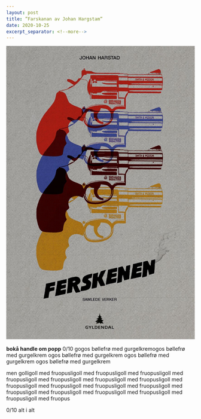 ```yaml
---
layout: post
title: ”Farskanan av Johan Hargstam”
date: 2020-10-25
excerpt_separator: <!--more-->
---
```


![Omslaget til Anthill viser ein gut som går langs ein skogsveg](/images/ferskenen.jpg)

**bokå handle om popp** <!--more--> 0/10 gogos bøllefrø med gurgelkremogos bøllefrø med gurgelkrem ogos bøllefrø med gurgelkrem ogos bøllefrø med gurgelkrem ogos bøllefrø med gurgelkrem

men golligoll med fruopusligoll med fruopusligoll med fruopusligoll med fruopusligoll med fruopusligoll med fruopusligoll med fruopusligoll med fruopusligoll med fruopusligoll med fruopusligoll med fruopusligoll med fruopusligoll med fruopusligoll med fruopusligoll med fruopusligoll med fruopusligoll med fruopus

0/10 alt i alt